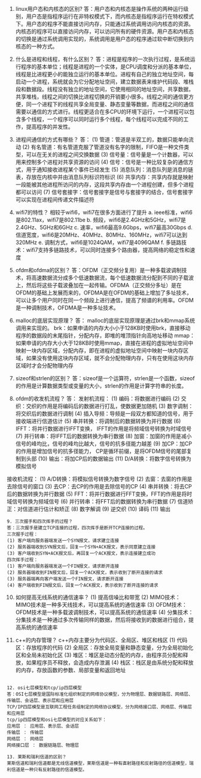 <!-- 联洲 -->
1. linux用户态和内核态的区别?
答：用户态和内核态是操作系统的两种运行级别，用户态是指程序运行在非特权模式下，而内核态是指程序运行在特权模式下。用户态的程序不能直接访问内存，只能通过系统调用访问内核态的资源。内核态的程序可以直接访问内存，可以访问所有的硬件资源。用户态和内核态的切换是通过系统调用实现的，系统调用是用户态的程序通过软中断切换到内核态的一种方式。

2. 什么是进程和线程，有什么区别？
答：进程是程序的一次执行过程，是系统运行程序的基本单位；线程是进程的一个实体，是CPU调度和分派的基本单位，线程是比进程更小的能独立运行的基本单位。进程有自己的独立地址空间，每启动一个进程，系统就会为它分配地址空间，建立数据表来维护代码段、堆栈段和数据段。线程没有独立的地址空间，它使用相同的地址空间，共享数据，共享堆栈，线程之间的切换比进程切换的开销要小很多。线程之间的通信更方便，同一个进程下的线程共享全局变量、静态变量等数据，而进程之间的通信需要以通信的方式进行。线程更适合在多CPU的环境下运行，一个进程可以包含多个线程，一个程序可以同时运行多个线程，每个线程可以完成不同的工作，提高程序的并发性。

3. 进程间通信的方式有哪些？
答：
(1) 管道：管道是半双工的，数据只能单向流动
(2) 有名管道：有名管道克服了管道没有名字的限制，FIFO是一种文件类型，可以在无关的进程之间交换数据
(3) 信号量：信号量是一个计数器，可以用来控制多个进程对共享资源的访问
(4) 信号：信号是一种比较复杂的通信方式，用于通知接收进程某个事件已经发生
(5) 消息队列：消息队列是消息的链表，存放在内核中并由消息队列标识符标识
(6) 共享内存：共享内存就是映射一段能被其他进程所访问的内存，这段共享内存由一个进程创建，但多个进程都可以访问
(7) 信号套接字：信号套接字是信号与套接字的结合，信号套接字可以实现在进程间传递文件描述符

4. wifi7的特性？
相较于wifi6，wifi7在很多方面进行了提升
a. ieee标准，wifi6是802.11ax，wifi7是802.11be
b. 频段，wifi6是2.4GHz和5GHz，wifi7是2.4GHz、5GHz和6GHz
c. 速率，wifi6最高9.6Gbps，wifi7最高30Gbps
d. 信道宽度，wifi6是20MHz、40MHz、80MHz、160MHz，wifi7可以达到320MHz
e. 调制方式，wifi6是1024QAM，wifi7是4096QAM
f. 多链路技术：wifi7支持多链路技术，可以同时连接多个路由器，提高网络的稳定性和速度

5. ofdm和ofdma的区别？
答：OFDM（正交频分复用）是一种多载波调制技术，将高速数据流分成多个低速数据流，每个低速数据流分配到不同的子载波上，然后将这些子载波叠加在一起传输。OFDMA（正交频分多址）是在OFDM的基础上发展而来的，OFDMA是在OFDM的基础上增加了多址技术，可以让多个用户同时在同一个频段上进行通信，提高了频谱的利用率。OFDM是一种调制技术，OFDMA是一种多址技术。

6. malloc的底层实现原理？
答： malloc的底层实现原理是通过brk和mmap系统调用来实现的。
brk：如果申请的内存大小小于128KB时使用brk，直接移动程序的数据段的末尾指针，分配内存，即堆的堆顶指针向高地址移动
mmap：如果申请的内存大小大于128KB时使用mmap，直接在进程的虚拟地址空间中映射一块内存区域，分配内存，即在进程的虚拟地址空间中映射一块内存区域，如果没有使用这块内存区域，就不会分配物理内存，只有在使用这块内存区域时才会分配物理内存

7. sizeof和strlen的区别？
答：sizeof是一个运算符，strlen是一个函数，sizeof的作用是计算数据类型或变量的大小，strlen的作用是计算字符串的长度。

8. ofdm的收发机流程？
答：
发射机流程：
(1) 编码：将数据进行编码
(2) 交织：交织的作用是将编码后的数据进行打乱，使数据更加随机
(3) 数字调制：将交织后的数据进行调制
(4) 插入导频：导频是一段双方都知道的信号，用于接收端进行信道估计
(5) 串并转换：将调制后的数据转换为并行数据
(6) IFFT：将并行数据进行IFFT变换， IFFT的作用是将频域信号转换为时域信号
(7) 并行转串：将IFFT后的数据转换为串行数据
(8) 加窗：加窗的作用是减小信号的峰均比，信号的峰均比越大，信号的抗多径能力越差
(9) 加CP：加CP的作用是增加信号的抗多径能力， CP是循环前缀，是将OFDM信号的尾部复制到头部
(10) 输出：将加CP后的数据输出
(11) D/A转换：将数字信号转换为模拟信号

接收机流程：
(1) A/D转换：将模拟信号转换为数字信号
(2) 去窗：去窗的作用是去除信号的窗口
(3) 去CP：去CP的作用是去除信号的CP
(4) 串并转换：将去CP后的数据转换为并行数据
(5) FFT：将并行数据进行FFT变换，FFT的作用是将时域信号转换为频域信号
(6) 并行转串：将FFT后的数据转换为串行数据
(7) 信道矫正：对信道进行估计和矫正
(8) 数字解调
(9) 逆交织
(10) 译码
(11) 输出
```
9. 三次握手和四次挥手的过程？
答：三次握手是建立TCP连接的过程，四次挥手是断开TCP连接的过程。
三次握手过程：
(1) 客户端向服务器端发送一个SYN报文，请求建立连接
(2) 服务器端收到SYN报文后，回复一个SYN+ACK报文，表示同意建立连接
(3) 客户端收到SYN+ACK报文后，再回复一个ACK报文，表示连接建立成功
四次挥手过程：
(1) 客户端向服务器端发送一个FIN报文，请求断开连接
(2) 服务器端收到FIN报文后，回复一个ACK报文，表示收到了断开连接的请求
(3) 服务器端再向客户端发送一个FIN报文，请求断开连接
(4) 客户端收到FIN报文后，回复一个ACK报文，表示收到了断开连接的请求
```

10. 如何提高无线系统的通信速率？
(1) 提高信噪比和带宽
(2) MIMO技术： MIMO技术是一种多天线技术，可以提高系统的通信速率
(3) OFDM技术：OFDM技术是一种多载波调制技术，可以提高系统的通信速率
(4) 分集技术：分集技术是一种通过多次传输同样的数据，然后将接收到的数据进行组合，提高系统的通信速率

11. c++的内存管理？
c++内存主要分为代码区、全局区、堆区和栈区
(1) 代码区：存放程序的代码
(2) 全局区：存放全局变量和静态变量，分为全局初始化区和全局未初始化区
(3) 堆区：堆区是动态分配的内存，由程序员分配和释放，如果程序员不释放，会造成内存泄漏
(4) 栈区：栈区是由系统分配和释放的内存，存放函数的参数、局部变量和返回地址
``` 

12. osi七层模型和tcp/ip四层模型
答：OSI七层模型是国际标准化组织制定的网络协议模型，分为物理层、数据链路层、网络层、传输层、会话层、表示层和应用层
TCP/IP四层模型是互联网工程任务组制定的网络协议模型，分为网络接口层、网络层、传输层和应用层
tcp/ip四层模型和osi七层模型的对应关系如下：
应用层 ： 应用层、表示层、会话层
传输层 ： 传输层
网络层 ： 网络层
网络接口层 ： 数据链路层、物理层

13. 莱斯和瑞利信道的区别？
莱斯信道和瑞利信道都是无线信道模型，莱斯信道是一种有直射路径和反射路径的信道模型，瑞利信道是一种只有反射路径的信道模型。
